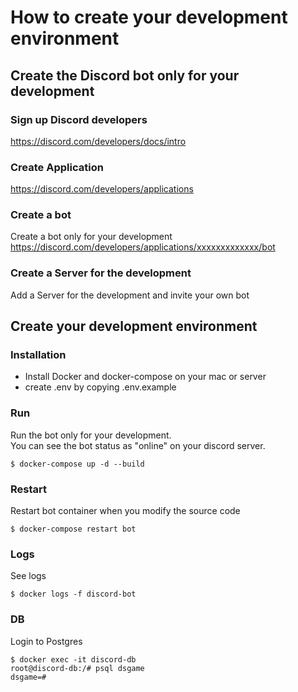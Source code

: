 # How to create your development environment

## Create the Discord bot only for your development
### Sign up Discord developers
https://discord.com/developers/docs/intro

### Create Application
https://discord.com/developers/applications

### Create a bot
Create a bot only for your development
https://discord.com/developers/applications/xxxxxxxxxxxxx/bot

### Create a Server for the development
Add a Server for the development and invite your own bot


## Create your development environment
### Installation
- Install Docker and docker-compose on your mac or server
- create .env by copying .env.example

### Run
Run the bot only for your development.  
You can see the bot status as "online" on your discord server.

```
$ docker-compose up -d --build
```

### Restart
Restart bot container when you modify the source code

```
$ docker-compose restart bot
```

### Logs
See logs

```
$ docker logs -f discord-bot
```

### DB
Login to Postgres

```
$ docker exec -it discord-db
root@discord-db:/# psql dsgame
dsgame=#
```


